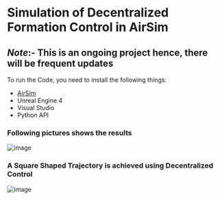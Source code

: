 # Simulation of Decentralized Formation Control in AirSim

## *Note*:- This is an ongoing project hence, there will be frequent updates

To run the Code, you need to install the following things:
* [AirSim](https://microsoft.github.io/AirSim/) 
* Unreal Engine 4
* Visual Studio
* Python API

### Following pictures shows the results  

![image](https://user-images.githubusercontent.com/67613439/115151922-a8a23380-a08c-11eb-8b6e-28ded9c7929f.png)

### A Square Shaped Trajectory is achieved using Decentralized Control 

![image](https://user-images.githubusercontent.com/67613439/115152111-6cbb9e00-a08d-11eb-801c-50a98942ae54.png)
 
